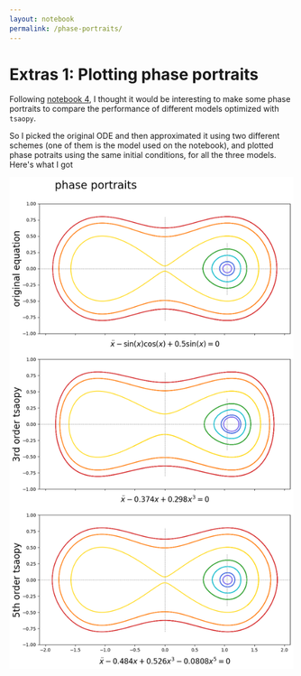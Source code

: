 ```yaml
---
layout: notebook
permalink: /phase-portraits/
---
```


# Extras 1: Plotting phase portraits

Following [notebook 4](https://tsaopy.github.io/initvals-optimization/), I thought it would be interesting to make some phase portraits to compare the performance of different models optimized with `tsaopy`.

So I picked the original ODE and then approximated it using two different schemes (one of them is the model used on the notebook), and plotted phase potraits using the same initial conditions, for all the three models. Here's what I got

<img src="https://raw.githubusercontent.com/tsaopy/tsaopy.github.io/main/assets/ex1/pic.png" width="700">

